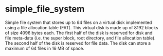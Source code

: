 # simple_file_system
Simple file system that stores up to 64 files on a virtual disk implemented using a file allocation table (FAT). This virtual disk is made up of 8192 blocks of size 4096 bytes each. The first half of the disk is reserved for disk and file meta-data (i.e. the super block, root directory, and file allocation table). The second half of the disk is reserved for file data. The disk can store a maximum of 64 files in 16 MB of space.  
